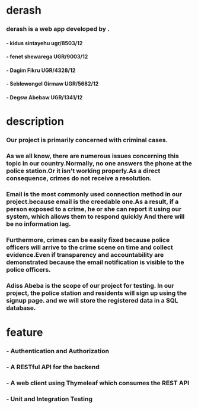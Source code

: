 # derash

### derash is a web app developed by . 
  #### - kidus sintayehu ugr/8503/12 
  #### - fenet shewarega  UGR/9003/12
  #### - Dagim Fikru  UGR/4328/12 
  #### - Seblewongel Girmaw UGR/5682/12 
  #### - Degsw Abebaw  UGR/1341/12 
  
# description

### Our project is primarily concerned with criminal cases.
### As we all know, there are numerous issues concerning this topic in our country.Normally, no one answers the phone at the police station.Or it  isn't working properly.As a direct consequence, crimes do not receive a resolution.
### Email is the most commonly used connection method in our project.because email is the creedable one.As a result, if a person exposed to a crime, he or she can report it using our system, which allows them to respond quickly And there will be no information lag.
### Furthermore, crimes can be easily fixed because police officers will arrive to the crime scene on time and collect evidence.Even if transparency and accountability are demonstrated because the email notification is visible to the police officers.
### Adiss Abeba is the scope of our project for testing. In our project, the police station and residents will sign up using the signup page. and we will store the registered data in a SQL database.



# feature

### - Authentication and Authorization
### - A RESTful API for the backend
### - A web client using Thymeleaf which consumes the REST API
### - Unit and Integration Testing

